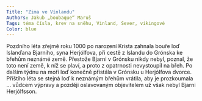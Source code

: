 ```yaml
---
Title: "Zima ve Vínlandu"
Authors: Jakub „boubaque“ Maruš
Tags: téma čísla, krev na sněhu, Vinland, Sever, vikingové
Color: blue
---
```

Pozdního léta zřejmě roku 1000 po
narození Krista zahnala bouře loď
Islanďana Bjarniho, syna Herjólfova,
při cestě z Islandu do Grónska ke břehům
neznámé země. Přestože Bjarni
v Grónsku nikdy nebyl, poznal, že
toto není země, k níž se plaví, a proto
z opatrnosti nevystoupil na břeh. Po
dalším týdnu na moři loď konečně přistála
v Grónsku u Herjólfova dvorce.
Příštího léta se stejná loď k neznámým
břehům vrátila, aby je
prozkoumala … vůdcem výpravy a
později oslavovaným objevitelem už
však nebyl Bjarni Herjólfsson.
